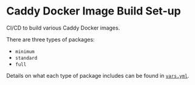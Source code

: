 # Caddy Docker Image Build Set-up

CI/CD to build various Caddy Docker images.

There are three types of packages:

- `minimum`
- `standard`
- `full`

Details on what each type of package includes can be found in
[`vars.yml`](vars.yml).
